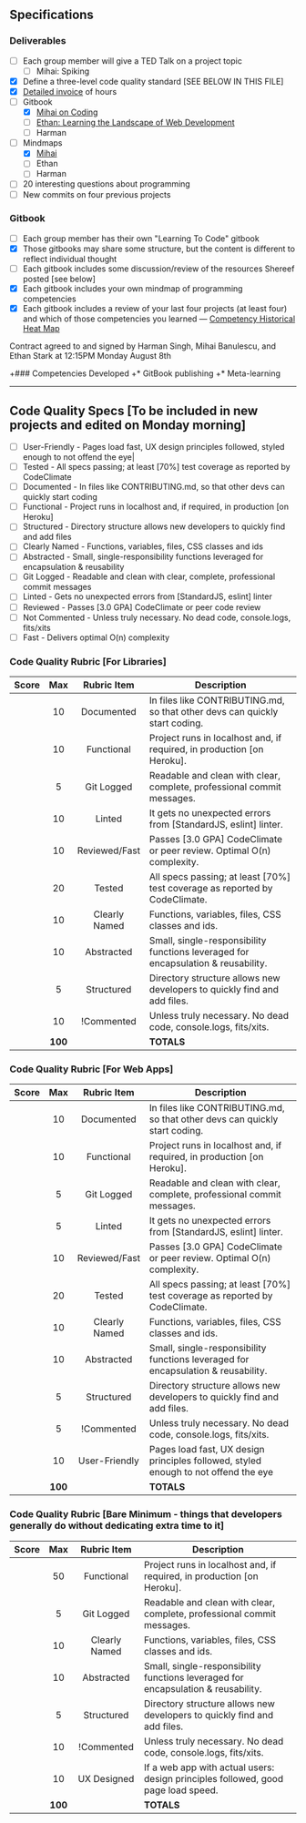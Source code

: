 ## Specifications

### Deliverables
- [ ] Each group member will give a TED Talk on a project topic
  - [ ] Mihai: Spiking
- [x] Define a three-level code quality standard [SEE BELOW IN THIS FILE]
- [x] [Detailed invoice](https://docs.google.com/spreadsheets/d/1GxSXhguI27apeWIzUFp_2f_T2xOPUWv5h-ry6RQvvoU/edit#gid=0) of hours
- [ ] Gitbook
  - [x] [Mihai on Coding](https://bluemihai.gitbooks.io/mihai-on-coding/content/)
  - [ ] [Ethan: Learning the Landscape of Web Development](https://ethanjstark.gitbooks.io/landscape-of-web/content)
  - [ ] Harman
- [ ] Mindmaps
  - [x] [Mihai](https://www.mindmeister.com/739674955/dev-competencies)
  - [ ] Ethan
  - [ ] Harman
- [ ] 20 interesting questions about programming
- [ ] New commits on four previous projects 

### Gitbook 
- [ ] Each group member has their own "Learning To Code" gitbook
- [x] Those gitbooks may share some structure, but the content is different to reflect individual thought
- [ ] Each gitbook includes some discussion/review of the resources Shereef posted [see below]
- [x] Each gitbook includes your own mindmap of programming competencies
- [x] Each gitbook includes a review of your last four projects (at least four) and which of those 
competencies you learned — [Competency Historical Heat Map](https://docs.google.com/spreadsheets/d/1bzi_8tOLrB18tIr21_7JSo9g5-x8x4KiticBPKWFVr0/edit#gid=0)

Contract agreed to and signed by Harman Singh, Mihai Banulescu, and Ethan Stark at 12:15PM Monday August 8th

+### Competencies Developed
+* GitBook publishing
+* Meta-learning

<hr>

## Code Quality Specs [To be included in new projects and edited on Monday morning]

- [ ] User-Friendly - Pages load fast, UX design principles followed, styled enough to not offend the eye|
- [ ] Tested - All specs passing; at least [70%] test coverage as reported by CodeClimate
- [ ] Documented - In files like CONTRIBUTING.md, so that other devs can quickly start coding
- [ ] Functional - Project runs in localhost and, if required, in production [on Heroku]
- [ ] Structured - Directory structure allows new developers to quickly find and add files
- [ ] Clearly Named - Functions, variables, files, CSS classes and ids
- [ ] Abstracted - Small, single-responsibility functions leveraged for encapsulation & reusability
- [ ] Git Logged - Readable and clean with clear, complete, professional commit messages
- [ ] Linted - Gets no unexpected errors from [StandardJS, eslint] linter
- [ ] Reviewed - Passes [3.0 GPA] CodeClimate or peer code review
- [ ] Not Commented - Unless truly necessary. No dead code, console.logs, fits/xits
- [ ] Fast - Delivers optimal O(n) complexity

### Code Quality Rubric [For Libraries]

| Score | Max     | Rubric Item  | Description                                                                        |
|-------|:-------:|:------------:|------------------------------------------------------------------------------------|
|       | 10      | Documented   | In files like CONTRIBUTING.md, so that other devs can quickly start coding.        |
|       | 10      | Functional   | Project runs in localhost and, if required, in production [on Heroku].             |
|       | 5       | Git Logged   | Readable and clean with clear, complete, professional commit messages.             |
|       | 10      | Linted       | It gets no unexpected errors from [StandardJS, eslint] linter.                     |
|       | 10      | Reviewed/Fast| Passes [3.0 GPA] CodeClimate or peer review. Optimal O(n) complexity.              |
|       | 20      | Tested       | All specs passing; at least [70%] test coverage as reported by CodeClimate.        |
|       | 10      | Clearly Named| Functions, variables, files, CSS classes and ids.                                  |
|       | 10      | Abstracted   | Small, single-responsibility functions leveraged for encapsulation & reusability.  |
|       | 5       | Structured   | Directory structure allows new developers to quickly find and add files.           |
|       | 10      | !Commented   | Unless truly necessary. No dead code, console.logs, fits/xits.                     |
|       |<b>100</b>|              | <b>TOTALS</b>                                                                     |


### Code Quality Rubric [For Web Apps]

| Score | Max     | Rubric Item  | Description                                                                        |
|-------|:-------:|:------------:|------------------------------------------------------------------------------------|
|       | 10      | Documented   | In files like CONTRIBUTING.md, so that other devs can quickly start coding.        |
|       | 10      | Functional   | Project runs in localhost and, if required, in production [on Heroku].             |
|       | 5       | Git Logged   | Readable and clean with clear, complete, professional commit messages.             |
|       | 5       | Linted       | It gets no unexpected errors from [StandardJS, eslint] linter.                     |
|       | 10      | Reviewed/Fast| Passes [3.0 GPA] CodeClimate or peer review. Optimal O(n) complexity.              |
|       | 20      | Tested       | All specs passing; at least [70%] test coverage as reported by CodeClimate.        |
|       | 10      | Clearly Named| Functions, variables, files, CSS classes and ids.                                  |
|       | 10      | Abstracted   | Small, single-responsibility functions leveraged for encapsulation & reusability.  |
|       | 5       | Structured   | Directory structure allows new developers to quickly find and add files.           |
|       | 5       | !Commented| Unless truly necessary. No dead code, console.logs, fits/xits.                     |
|       | 10      | User-Friendly| Pages load fast, UX design principles followed, styled enough to not offend the eye|
|       |<b>100</b>|             | <b>TOTALS</b>                                                                      |


### Code Quality Rubric [Bare Minimum - things that developers generally do without dedicating extra time to it]

| Score | Max     | Rubric Item  | Description                                                                        |
|-------|:-------:|:------------:|------------------------------------------------------------------------------------|
|       | 50      | Functional   | Project runs in localhost and, if required, in production [on Heroku].             |
|       | 5       | Git Logged   | Readable and clean with clear, complete, professional commit messages.             |
|       | 10      | Clearly Named| Functions, variables, files, CSS classes and ids.                                  |
|       | 10      | Abstracted   | Small, single-responsibility functions leveraged for encapsulation & reusability.  |
|       | 5       | Structured   | Directory structure allows new developers to quickly find and add files.           |
|       | 10      | !Commented| Unless truly necessary. No dead code, console.logs, fits/xits.                     |
|       | 10      | UX Designed  | If a web app with actual users: design principles followed, good page load speed.  |
|       |<b>100</b>|              | <b>TOTALS</b>                                                                     |
